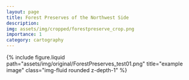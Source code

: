 ```yaml
---
layout: page
title: Forest Preserves of the Northwest Side 
description: 
img: assets/img/cropped/forestpreserve_crop.png
importance: 1
category: cartography
---
```


<div class="row justify-content-sm-center">
  <div class="col-12 mt-3 mt-md-0">
    {% include figure.liquid path="assets/img/original/ForestPreserves_test01.png" title="example image" class="img-fluid rounded z-depth-1" %}
  </div>
</div>